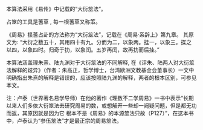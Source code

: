 本算法采用《易传》中记载的“大衍筮法”。

占筮的工具是蓍草 , 每一根蓍草又称策。 

《周易》揲蓍占卦的方法称为“大衍筮法”，记载在《周易·系辞上》第九章。 其原文为: “大衍之数五十，其用四十有九。分而为二，以象两。挂一，以象三。揲之以四，以象四时。归奇于扐，以象闰。五岁再闰，故再扐而后挂。”

本算法涵盖理朱熹、陆九渊对于大衍筮法的不同解释, 在《评朱、陆两人对大衍筮法解释的歧异》（作者：朱高正，哲学博士，台湾欧洲文教基金会董事长）一文中明确指出朱熹的解释是错误的，应该按照陆九渊的解释，两者的根本区别，可参见本文。

注：卢泰（世界著名易学导师）在他的著作《理数不二学周易》一书中表示“长期以来人们多依大衍筮法去研究周易的数，或想解开一些却一阙疑问题，但是都无功而返，其原因就是因为它    根本不是《周易》的本源筮法只故（P127）”，在这本书中，卢泰认为“参伍筮法”才是最正宗的周易筮法。
